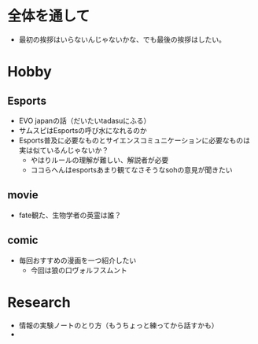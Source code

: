 # 全体を通して
- 最初の挨拶はいらないんじゃないかな、でも最後の挨拶はしたい。

# Hobby

## Esports
- EVO japanの話（だいたいtadasuにふる）
- サムスピはEsportsの呼び水になれるのか
- Esports普及に必要なものとサイエンスコミュニケーションに必要なものは実は似ているんじゃないか？
  - やはりルールの理解が難しい、解説者が必要
  - ココらへんはesportsあまり観てなさそうなsohの意見が聞きたい

## movie
- fate観た、生物学者の英霊は誰？

## comic
- 毎回おすすめの漫画を一つ紹介したい
  - 今回は狼の口ヴォルフスムント

# Research
- 情報の実験ノートのとり方（もうちょっと練ってから話すかも）
- 
